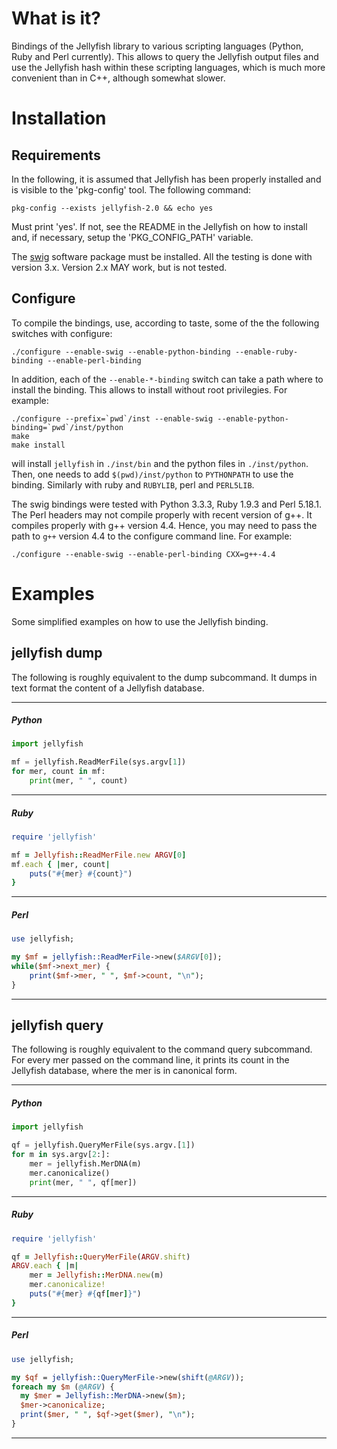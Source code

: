 What is it?
===========

Bindings of the Jellyfish library to various scripting languages
(Python, Ruby and Perl currently). This allows to query the Jellyfish
output files and use the Jellyfish hash within these scripting
languages, which is much more convenient than in C++, although
somewhat slower.

Installation
============

Requirements
------------

In the following, it is assumed that Jellyfish has been properly
installed and is visible to the 'pkg-config' tool. The following
command:

```Shell
pkg-config --exists jellyfish-2.0 && echo yes
```

Must print 'yes'. If not, see the README in the Jellyfish on how to
install and, if necessary, setup the 'PKG\_CONFIG\_PATH' variable.

The [swig](http://www.swig.org/) software package must be
installed. All the testing is done with version 3.x. Version 2.x MAY
work, but is not tested.

Configure
---------

To compile the bindings, use, according to taste, some of the the following switches with configure:

```Shell
./configure --enable-swig --enable-python-binding --enable-ruby-binding --enable-perl-binding
```

In addition, each of the `--enable-*-binding` switch can take a path where to install the binding. This allows to install without root privilegies. For example:

```Shell
./configure --prefix=`pwd`/inst --enable-swig --enable-python-binding=`pwd`/inst/python
make
make install
```

will install `jellyfish` in `./inst/bin` and the python files in `./inst/python`. Then, one needs to add `$(pwd)/inst/python` to `PYTHONPATH` to use the binding. Similarly with ruby and `RUBYLIB`, perl and `PERL5LIB`.

The swig bindings were tested with Python 3.3.3, Ruby 1.9.3 and Perl 5.18.1. The Perl headers may not compile properly with recent version of g++. It compiles properly with g++ version 4.4. Hence, you may need to pass the path to `g++` version 4.4 to the configure command line. For example:

```Shell
./configure --enable-swig --enable-perl-binding CXX=g++-4.4
```

Examples
========

Some simplified examples on how to use the Jellyfish binding.

jellyfish dump
--------------

The following is roughly equivalent to the dump subcommand. It dumps
in text format the content of a Jellyfish database.

----
##### Python
```Python
import jellyfish

mf = jellyfish.ReadMerFile(sys.argv[1])
for mer, count in mf:
    print(mer, " ", count)
```

----
##### Ruby
```Ruby
require 'jellyfish'

mf = Jellyfish::ReadMerFile.new ARGV[0]
mf.each { |mer, count|
    puts("#{mer} #{count}")
}
```

----
##### Perl
```Perl
use jellyfish;

my $mf = jellyfish::ReadMerFile->new($ARGV[0]);
while($mf->next_mer) {
    print($mf->mer, " ", $mf->count, "\n");
}
```
----

jellyfish query
---------------

The following is roughly equivalent to the command query
subcommand. For every mer passed on the command line, it prints its
count in the Jellyfish database, where the mer is in canonical form.

----
##### Python
```Python
import jellyfish

qf = jellyfish.QueryMerFile(sys.argv.[1])
for m in sys.argv[2:]:
    mer = jellyfish.MerDNA(m)
    mer.canonicalize()
    print(mer, " ", qf[mer])
```

----
##### Ruby
```Ruby
require 'jellyfish'

qf = Jellyfish::QueryMerFile(ARGV.shift)
ARGV.each { |m|
    mer = Jellyfish::MerDNA.new(m)
    mer.canonicalize!
    puts("#{mer} #{qf[mer]}")
}
```

----
##### Perl
```Perl
use jellyfish;

my $qf = jellyfish::QueryMerFile->new(shift(@ARGV));
foreach my $m (@ARGV) {
  my $mer = Jellyfish::MerDNA->new($m);
  $mer->canonicalize;
  print($mer, " ", $qf->get($mer), "\n");
}
```
----
